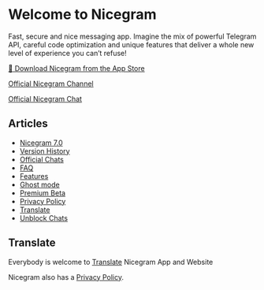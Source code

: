# Welcome to Nicegram

Fast, secure and nice messaging app. Imagine the mix of powerful Telegram API, careful code optimization and unique features that deliver a whole new level of experience you can’t refuse!

[📱 Download Nicegram from the App Store](https://itunes.apple.com/app/id1457369322)

[Official Nicegram Channel](https://t.me/nicegramapp)

[Official Nicegram Chat](https://t.me/nicegramchat)

## Articles

* [Nicegram 7.0](/7.0)
* [Version History](/changelog)
* [Official Chats](/chats)
* [FAQ](/faq)
* [Features](/features)
* [Ghost mode](/ghost)
* [Premium Beta](/premium/beta)
* [Privacy Policy](privacy-policy.md)
* [Translate](/translate)
* [Unblock Chats](/unblock)

## Translate

Everybody is welcome to [Translate](/translate) Nicegram App and Website

Nicegram also has a [Privacy Policy](privacy-policy.md).
